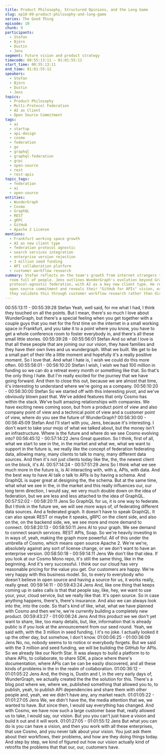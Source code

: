 ```yaml
---
title: Product Philosophy, Structured Opinions, and the Long Game
slug: ep10-09-product-philosophy-and-long-game
series: The Good Thing
episode: 10
chunk: 9
participants:
  - Stefan
  - Björn
  - Dustin
  - Jens
segment: Future vision and product strategy
timecode: 00:55:13:11 – 01:01:55:12
start_time: 00:55:13:11
end_time: 01:01:55:12
speakers:
  - Stefan
  - Björn
  - Dustin
  - Jens
topics:
  - Product Philosophy
  - Multi-Protocol Federation
  - AI as Client
  - Open Source Commitment
tags:
  - ai
  - startup
  - api-design
  - cosmo
  - federation
  - go
  - graphql
  - graphql-federation
  - grpc
  - open-source
  - rest
  - rest-apis
topic_tags:
  - federation
  - ai
  - open-source
entities:
  - WunderGraph
  - Cosmo
  - GraphQL
  - REST
  - gRPC
  - GitHub
  - Apache 2 License
mentions:
  - Frankfurt working space growth
  - AI as new client type
  - federation protocol agnostic
  - search services integration
  - enterprise version rejection
  - 3 million seed funding
  - API collaboration platform
  - customer workflow research
summary: Stefan reflects on the team's growth from internet strangers to a conference
  room full of people. Jens outlines WunderGraph's evolution beyond GraphQL toward
  protocol-agnostic federation, with AI as a key new client type. He reaffirms their
  open source commitment and reveals their "GitHub for APIs" vision, explaining how
  they validate this through customer workflow research rather than direct pitching.
---
```


00:55:13:11 - 00:55:39:28
Stefan
Yeah, well said, for me what I had, I think they touched on all the points. But I mean, there's so
much I love about WunderGraph, but there's a special feeling when you get together with a
couple guys that you met for the first time on the internet in a small working space in Frankfurt,
and you take it to a point where you know, you have to get a whole conference room to foster
everybody in, and there's all these small little stories.
00:55:39:28 - 00:55:56:01
Stefan
And so what I love is that all these people that are joining our our vision, they have families and
they have their own lives and us wundergraph. What we built. We get to be a small part of their
life a little moment and hopefully it's a really positive moment. So I love that. And what I hate is, I
wish we could do this more often.
00:55:56:01 - 00:56:10:20
Stefan
I wish, I wish we had 100 million in funding so we can do a retreat every month or something
like that. So that's the only thing I hate. But I'm really excited for the journey that we have going
forward. And then to close this out, because we are almost that time, it's interesting to
understand where we're going as a company.
00:56:10:20 - 00:56:30:00
Stefan
So we started off with this interesting pivot, and we've obviously blown past that. We've added
features that only Cosmo has within the stack. We've built amazing relationships with
companies. We have exciting news coming soon, but from a product point of view and also
company point of view and a technical point of view and a customer point of view, where do you
see the future of WunderGraph?
00:56:30:00 - 00:56:45:09
Stefan
And I'll start with you, Jens, because it's interesting. I don't want to take your mojo of what we
talked about, but the money isn't an infrastructure. Where is the future and where do we see
Cosmo evolving into?
00:56:45:12 - 00:57:14:22
Jens
Great question. So I think, first of all, what we start to see in the, in the market and what we,
what we want to support in the future is, we really like the concept of federation federating data,
allowing many, many clients to talk to many, many different data sources. And then it's not just
clients today like the, the, the newest client on the block, it's AI.
00:57:14:24 - 00:57:51:29
Jens
So I think what we see much more in the future is, is AI interacting with, with a, APIs, with data.
And the best way to have AI talk o talk to APIs is by having a schema. And GraphQL is super
great at designing the, the schema. But at the same time, what what we see in the, in the
market and this really influences our, our long term direction, I would say, we very much double
down on the idea of federation, but we are less and less attached to the idea of GraphQL.
00:57:52:02 - 00:58:20:11
Jens
So GraphQL for us, it is one way to federate. But I think in the future we, we will see more ways
of, of federating different data sources. And a federated graph. It doesn't have to speak
GraphQL. It can also speak REST or maybe it speaks, gRPC on the client side, and also on the,
on the backend side, we, we see more and more demand to connect.
00:58:20:13 - 00:58:50:11
Jens
AI to your graph. We see demand to connect search services. REST APIs, Soap. So we're
heavily investing in in ways of, yeah, making the graph more powerful. All of this under the
umbrella of Cosmo, which means open source Apache 2. We're we're, absolutely against any
sort of license change, or we don't want to have an enterprise version.
00:58:50:18 - 00:59:14:11
Jens
We don't like that idea. If you look at our Cosmo Mono repo, it's still the same thing, like in the
beginning. And it's very successful. I think our our cloud has very reasonable pricing for the
value you get. Our customers are happy. We're very happy with this business model. So, to
every to everybody who doesn't believe in open source and having a source for us, it works
really, really great.
00:59:14:11 - 00:59:43:24
Jens
And, like one thing that keeps coming up in sales calls is that that people say, like, hey, we want
to use your, your, cloud service, but we really like that. It's open source. So in case anything
happens, there's, there's insurance. And also we can always look into the, into the code. So
that's kind of like, what, what we have planned with Cosmo and then we're, we're currently
building a completely new product.
00:59:43:27 - 01:00:06:24
Jens
And this product we we don't yet want to share, like, too many details, but, like, information that
is already public is if you look at the announcement from our seed round. Yeah, we said with,
with the 3 million in seed funding, I it's no joke. I actually looked it up the other day, but
somehow, I don't know.
01:00:06:25 - 01:00:36:09
Jens
No, no, nobody seems to to notice or everybody forgets. But we said with the 3 million and seed
funding, we will be building the GitHub for APIs. So we already like our North Star. It was always
to build a platform to to share APIs, to collaborate, to share SDK, a place where there's
documentation, where APIs can be can be easily discovered, and all these kinds of problems in
the in the realm of collaboration.
01:00:36:12 - 01:01:05:22
Jens
And, the thing is, Dustin and I, in the very early days of, WunderGraph, we actually created the
the the solution for this. There's a blog post where we, where we, published something that
allowed you to, to publish, yeah, to publish API dependencies and share them with other people
and, yeah, we we didn't have any, any market reach.
01:01:05:22 - 01:01:27:05
Jens
We, we didn't have the, the media attention that we, we wanted to have. But since then, I would
say everything has changed. And with Cosmo, we have now such a large customer base that,
really allowed us to take, I would say, our vision. But you you can't just have a vision and build it
out and it will work.
01:01:27:05 - 01:01:55:12
Jens
But what you can do is you can have a vision, and then you work with all these enterprises, that
use Cosmo, and you never talk about your vision. You just ask them about their workflows, their
problems, and how are they doing things today. And step by step, we kind of figured out how our
vision actually kind of retrofits the problems that that our, our, customers have.